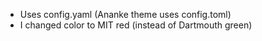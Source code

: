 - Uses config.yaml (Ananke theme uses config.toml)
- I changed color to MIT red (instead of Dartmouth green)
